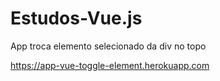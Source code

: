 # Estudos-Vue.js
App troca elemento selecionado da div no topo

https://app-vue-toggle-element.herokuapp.com